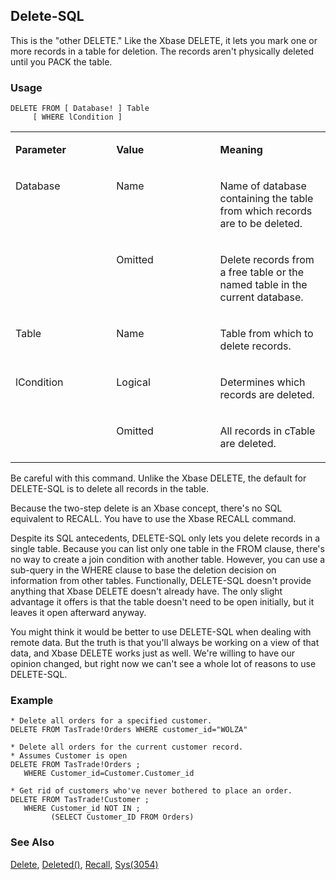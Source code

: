 ## Delete-SQL

This is the "other DELETE." Like the Xbase DELETE, it lets you mark one or more records in a table for deletion. The records aren't physically deleted until you PACK the table.

### Usage

```foxpro
DELETE FROM [ Database! ] Table
     [ WHERE lCondition ]
```
<table>
<tr>
  <td width="32%" valign="top">
  <p><b>Parameter</b></p>
  </td>
  <td width="23%" valign="top">
  <p><b>Value</b></p>
  </td>
  <td width="45%" valign="top">
  <p><b>Meaning</b></p>
  </td>
 </tr>
<tr>
  <td width="32%" rowspan="2" valign="top">
  <p>Database</p>
  </td>
  <td width="23%" valign="top">
  <p>Name</p>
  </td>
  <td width="45%" valign="top">
  <p>Name of database containing the table from which records are to be deleted.</p>
  </td>
 </tr>
<tr>
  <td width="33%" valign="top">
  <p>Omitted </p>
  </td>
  <td width="67%" valign="top">
  <p>Delete records from a free table or the named table in the current database.</p>
  </td>
 </tr>
<tr>
  <td width="32%" valign="top">
  <p>Table</p>
  </td>
  <td width="23%" valign="top">
  <p>Name</p>
  </td>
  <td width="45%" valign="top">
  <p>Table from which to delete records.</p>
  </td>
 </tr>
<tr>
  <td width="32%" rowspan="2" valign="top">
  <p>lCondition</p>
  </td>
  <td width="23%" valign="top">
  <p>Logical</p>
  </td>
  <td width="45%" valign="top">
  <p>Determines which records are deleted.</p>
  </td>
 </tr>
<tr>
  <td width="33%" valign="top">
  <p>Omitted</p>
  </td>
  <td width="67%" valign="top">
  <p>All records in cTable are deleted.</p>
  </td>
 </tr>
</table>

Be careful with this command. Unlike the Xbase DELETE, the default for DELETE-SQL is to delete all records in the table.

Because the two-step delete is an Xbase concept, there's no SQL equivalent to RECALL. You have to use the Xbase RECALL command.

Despite its SQL antecedents, DELETE-SQL only lets you delete records in a single table. Because you can list only one table in the FROM clause, there's no way to create a join condition with another table. However, you can use a sub-query in the WHERE clause to base the deletion decision on information from other tables. Functionally, DELETE-SQL doesn't provide anything that Xbase DELETE doesn't already have. The only slight advantage it offers is that the table doesn't need to be open initially, but it leaves it open afterward anyway.

You might think it would be better to use DELETE-SQL when dealing with remote data. But the truth is that you'll always be working on a view of that data, and Xbase DELETE works just as well. We're willing to have our opinion changed, but right now we can't see a whole lot of reasons to use DELETE-SQL.

### Example

```foxpro
* Delete all orders for a specified customer.
DELETE FROM TasTrade!Orders WHERE customer_id="WOLZA"

* Delete all orders for the current customer record.
* Assumes Customer is open
DELETE FROM TasTrade!Orders ;
   WHERE Customer_id=Customer.Customer_id

* Get rid of customers who've never bothered to place an order.
DELETE FROM TasTrade!Customer ;
   WHERE Customer_id NOT IN ;
         (SELECT Customer_ID FROM Orders)
```
### See Also

[Delete](s4g073.md), [Deleted()](s4g073.md), [Recall](s4g073.md), [Sys(3054)](s4g712.md)